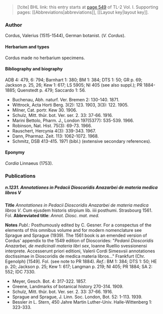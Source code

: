 > [!cite] BHL link: this entry starts at [page 549](https://www.biodiversitylibrary.org/item/103414#page/597/mode/1up) of TL-2 Vol. I.
> Supporting pages: [[Abbreviations|abbreviations]], [[Layout key|layout key]].

### Author

Cordus, Valerius (1515-1544), German botanist. (*V. Cordus*).

#### Herbarium and types

Cordus made no herbarium specimens.

#### Bibliography and biography

ADB 4: 479, 6: 794; Barnhart 1: 380; BM 1: 384; DTS 1: 50; GR p. 69; Jackson p. 25, 26; Kew 1: 617; LS 5905; NI 405 (see also suppl.); PR 1884-1885; Quenstedt p. 479; Saccardo 1: 56.
- Buchenau, Abh. naturf. Ver. Bremen 2: 130-140. 1871.
- Wittrock, Acta Horti Berg. 3(2): 123. 1903, 3(3): 122. 1905.
- Milner, Cat. portr. Kew 30. 1906.
- Schulz, Mitt. thür. bot. Ver. ser. 2. 33: 37-66. 1916.
- Marini Bettolo, Pharm. J., London 197(5377): 535-539. 1966.
- Robinson, Nat. Hist. 75(3): 69-73. 1966.
- Rauschert, Hercynia 4(3): 339-343. 1967.
- Dann, Pharmaz. Zeit. 113: 1062-1072. 1968.
- Schmitz, DSB 413-415. 1971 (bibl.) (extensive secondary references).

#### Eponymy

*Cordia* Linnaeus (1753).

### Publications

##### n.1231. Annotationes in Pedacii Dioscoridis Anazarbei de materia medica libros V

**Title**
*Annotationes in Pedacii Dioscoridis Anazarbei de materia medica libros V*. Cum ejusdem historis stirpium lib. iiii posthumi. Strasbourg 1561. Fol.
**Abbreviated title**: *Annot. Diosc. mat. med.*

**Notes**
*Publ*.: Posthumously edited by C. Gesner. For a conspectus of the elements of this omnibus volume and for modern nomenclature see Sprague and Sprague (1939). The 1561 book is an emended version of Cordus' appendix to the 1549 edition of Dioscorides: "*Pedanii Dioscoridis Anazarbei, de medicinali materia libri sex*, Ioanne Ruellio svessionensi interprete. Accesserunt priori editioni, Valerii Cordi Simesvsii annotationes doctissimae in Dioscoridis de medica materia libros..." Frankfurt (Chr. Egenolph) \[1549\]. Fol. (see note to PR 1884).
*Ref*.: BM 1: 384; DTS 1: 50; HE p. 20; Jackson p. 25; Kew 1: 617; Langman p. 219; NI 405; PR 1884; SA 2: 552; IDC 7330.
- Meyer, Gesch. Bot. 4: 317-322. 1857.
- Greene, Landmarks of botanical history 270-314. 1909.
- Schulz, Mitt. thür. bot. Ver. ser. 2. 33: 37-66. 1916.
- Sprague and Sprague, J. Linn. Soc. London, Bot. 52: 1-113. 1939.
- Bessler *in* L. Stern, 450 Jahre Martin Luther-Univ. Halle-Wittenberg 1: 323-333.

